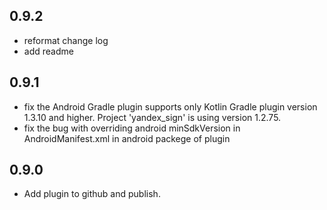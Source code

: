 ## 0.9.2

* reformat change log
* add readme

## 0.9.1

* fix the Android Gradle plugin supports only Kotlin Gradle plugin version 1.3.10 and higher. Project 'yandex_sign' is using version 1.2.75.
* fix the bug with overriding android minSdkVersion in AndroidManifest.xml in android packege of plugin

## 0.9.0

* Add plugin to github and publish.
